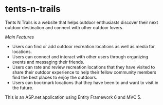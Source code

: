 # tents-n-trails

Tents N Trails is a website that helps outdoor enthusiasts discover their next outdoor destination and connect with other outdoor lovers. 

*Main Features*
 - Users can find or add outdoor recreation locations as well as media for locations.
 - Users can connect and interact with other users through organizing events and messaging their friends.
 - Users can rate and review recreation locations that they have visited to share their outdoor experience to help their fellow community members find the best places to enjoy the outdoors.
 - Users can bookmark locations that they have been to and want to visit in the future.
 

This is an ASP.net application using Entity Framework 6 and MVC 5. 
